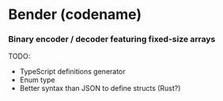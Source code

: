 # Bender (codename)

### Binary encoder / decoder featuring fixed-size arrays

TODO:

* TypeScript definitions generator
* Enum type
* Better syntax than JSON to define structs (Rust?)
